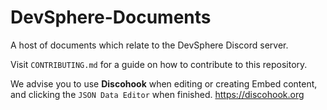 # DevSphere-Documents
A host of documents which relate to the DevSphere Discord server.

Visit `CONTRIBUTING.md` for a guide on how to contribute to this repository.

We advise you to use **Discohook** when editing or creating Embed content, and clicking the `JSON Data Editor` when finished. https://discohook.org
